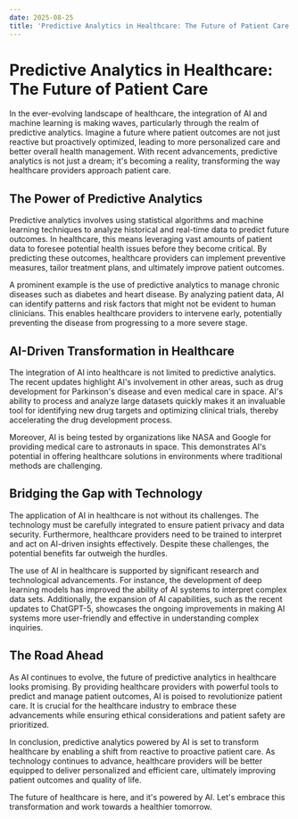 ```yaml
---
date: 2025-08-25
title: 'Predictive Analytics in Healthcare: The Future of Patient Care'
---
```


# Predictive Analytics in Healthcare: The Future of Patient Care

In the ever-evolving landscape of healthcare, the integration of AI and machine learning is making waves, particularly through the realm of predictive analytics. Imagine a future where patient outcomes are not just reactive but proactively optimized, leading to more personalized care and better overall health management. With recent advancements, predictive analytics is not just a dream; it's becoming a reality, transforming the way healthcare providers approach patient care.

## The Power of Predictive Analytics

<!-- more -->
Predictive analytics involves using statistical algorithms and machine learning techniques to analyze historical and real-time data to predict future outcomes. In healthcare, this means leveraging vast amounts of patient data to foresee potential health issues before they become critical. By predicting these outcomes, healthcare providers can implement preventive measures, tailor treatment plans, and ultimately improve patient outcomes.

A prominent example is the use of predictive analytics to manage chronic diseases such as diabetes and heart disease. By analyzing patient data, AI can identify patterns and risk factors that might not be evident to human clinicians. This enables healthcare providers to intervene early, potentially preventing the disease from progressing to a more severe stage.

## AI-Driven Transformation in Healthcare

The integration of AI into healthcare is not limited to predictive analytics. The recent updates highlight AI's involvement in other areas, such as drug development for Parkinson's disease and even medical care in space. AI's ability to process and analyze large datasets quickly makes it an invaluable tool for identifying new drug targets and optimizing clinical trials, thereby accelerating the drug development process.

Moreover, AI is being tested by organizations like NASA and Google for providing medical care to astronauts in space. This demonstrates AI's potential in offering healthcare solutions in environments where traditional methods are challenging.

## Bridging the Gap with Technology

The application of AI in healthcare is not without its challenges. The technology must be carefully integrated to ensure patient privacy and data security. Furthermore, healthcare providers need to be trained to interpret and act on AI-driven insights effectively. Despite these challenges, the potential benefits far outweigh the hurdles.

The use of AI in healthcare is supported by significant research and technological advancements. For instance, the development of deep learning models has improved the ability of AI systems to interpret complex data sets. Additionally, the expansion of AI capabilities, such as the recent updates to ChatGPT-5, showcases the ongoing improvements in making AI systems more user-friendly and effective in understanding complex inquiries.

## The Road Ahead

As AI continues to evolve, the future of predictive analytics in healthcare looks promising. By providing healthcare providers with powerful tools to predict and manage patient outcomes, AI is poised to revolutionize patient care. It is crucial for the healthcare industry to embrace these advancements while ensuring ethical considerations and patient safety are prioritized.

In conclusion, predictive analytics powered by AI is set to transform healthcare by enabling a shift from reactive to proactive patient care. As technology continues to advance, healthcare providers will be better equipped to deliver personalized and efficient care, ultimately improving patient outcomes and quality of life.

The future of healthcare is here, and it's powered by AI. Let's embrace this transformation and work towards a healthier tomorrow.